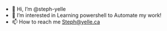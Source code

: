 - 👋 Hi, I’m @steph-yelle
- 👀 I’m interested in Learning powershell to Automate my work! 
- 📫 How to reach me Steph@yelle.ca

<!---
steph-yelle/steph-yelle is a ✨ special ✨ repository because its `README.md` (this file) appears on your GitHub profile.
You can click the Preview link to take a look at your changes.
--->
